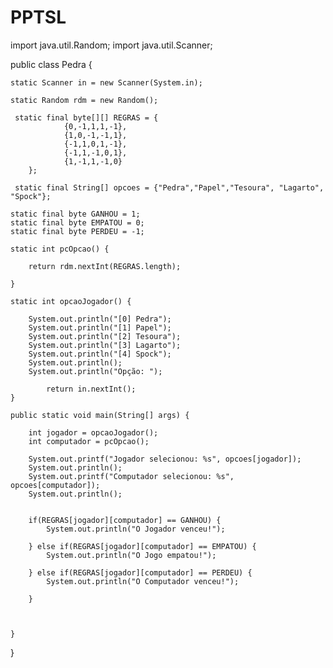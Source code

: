 # PPTSL
import java.util.Random;
import java.util.Scanner;

public class Pedra {

	static Scanner in = new Scanner(System.in);
	
	static Random rdm = new Random();
	
	 static final byte[][] REGRAS = {
				{0,-1,1,1,-1},
				{1,0,-1,-1,1},
				{-1,1,0,1,-1},
				{-1,1,-1,0,1},
				{1,-1,1,-1,0}
		};
	
	 static final String[] opcoes = {"Pedra","Papel","Tesoura", "Lagarto", "Spock"};
	 
	static final byte GANHOU = 1;
	static final byte EMPATOU = 0;
	static final byte PERDEU = -1;
	
	static int pcOpcao() {
		
		return rdm.nextInt(REGRAS.length);
			
	}
	
	static int opcaoJogador() {
		
		System.out.println("[0] Pedra");
		System.out.println("[1] Papel");
		System.out.println("[2] Tesoura");
		System.out.println("[3] Lagarto");
		System.out.println("[4] Spock");
		System.out.println();
		System.out.println("Opção: ");
		
			return in.nextInt();
	}
			
	public static void main(String[] args) {
		
		int jogador = opcaoJogador();
		int computador = pcOpcao();
		
		System.out.printf("Jogador selecionou: %s", opcoes[jogador]);
		System.out.println();
		System.out.printf("Computador selecionou: %s", opcoes[computador]);
		System.out.println();
		
		
		if(REGRAS[jogador][computador] == GANHOU) {
			System.out.println("O Jogador venceu!");
			
		} else if(REGRAS[jogador][computador] == EMPATOU) {
			System.out.println("O Jogo empatou!");
			
		} else if(REGRAS[jogador][computador] == PERDEU) {
			System.out.println("O Computador venceu!");
			
		}
		
		

	}

}
